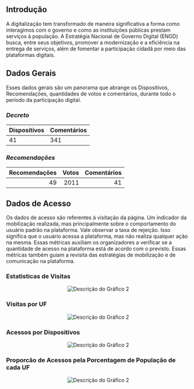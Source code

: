 ## Introdução

A digitalização tem transformado de maneira significativa a forma como interagimos com o 
governo e como as instituições públicas prestam serviços à população. 
A Estratégia Nacional de Governo Digital (ENGD) busca, entre seus objetivos, 
promover a modernização e a eficiência na entrega de serviços, além de fomentar
a participação cidadã por meio das plataformas digitais.


## Dados Gerais

Esses dados gerais são um panorama que abrange os Dispositivos, Recomendações, quantidades de votos e comentários, 
durante todo o período da participação digital.


### *Decreto*


| Dispositivos | Comentários |
|--------------|-------------|
| 41          | 341          |


### *Recomendações*


|   Recomendações |   Votos |   Comentários |
|----------------:|--------:|--------------:|
|              49 |    2011 |            41 |


## Dados de Acesso

Os dados de acesso são referentes à visitação da página. Um indicador da 
mobilização realizada,
mas principalmente sobre o comportamento do usuário padrão na plataforma.
Vale observar a taxa de rejeição. Isso significa que o usuário acessa a plataforma,
mas não realiza qualquer ação na mesma. Essas métricas auxiliam os organizadores a verificar se a
quantidade de acesso na plataforma está de acordo com o previsto. Essas métricas também guiam a revisita das estratégias
de mobilização e de comunicação na plataforma.


### Estatisticas de Visitas

<p align="center">
  <img src="../../engd/assets/visits.png"
 alt="Descrição do Gráfico 2"/>
</p>

### Visitas por UF

<p align="center">
  <img src="../../engd/assets/uf.png"
 alt="Descrição do Gráfico 2"/>
</p>

### Acessos por Dispositivos

<p align="center">
  <img src="../../engd/assets/devices.png"
 alt="Descrição do Gráfico 2"/>
</p>

### Proporcão de Acessos pela Porcentagem de População de cada UF

<p align="center">
  <img src="../../engd/assets/proporcao.png"
 alt="Descrição do Gráfico 2"/>
</p>

